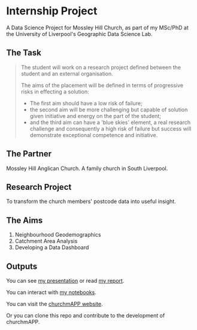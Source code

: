 # Internship Project

A Data Science Project for Mossley Hill Church, as part of my MSc/PhD at the University of Liverpool's Geographic Data Science Lab.

## The Task
> The student will work on a research project defined between the student and an external organisation.
>
> The aims of the placement will be defined in terms of progressive risks in effecting a solution:
> - The first aim should have a low risk of failure;
> - the second aim will be more challenging but capable of solution given initiative and energy on the part of the student;
> - and the third aim can have a 'blue skies' element, a real research challenge and consequently a high risk of failure but success will demonstrate exceptional competence and initiative.

## The Partner
Mossley Hill Anglican Church. A family church in South Liverpool.

## Research Project
To transform the church members' postcode data into useful insight.

## The Aims

1. Neighbourhood Geodemographics
2. Catchment Area Analysis
3. Developing a Data Dashboard

## Outputs

You can see [my presentation](./pdf/presentation.pdf) or read [my report](./pdf/report.pdf).

You can interact with [my notebooks](./notebooks/).

You can visit the [churchmAPP website](https://churchmapp.netlify.com).

Or you can clone this repo and contribute to the development of churchmAPP.
